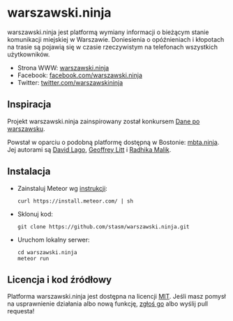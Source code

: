 warszawski.ninja
================

warszawski.ninja jest platformą wymiany informacji o bieżącym stanie 
komunikacji miejskiej w Warszawie.  Doniesienia o opóźnieniach i kłopotach na 
trasie są pojawią się w czasie rzeczywistym na telefonach wszystkich 
użytkowników.

  - Strona WWW: [warszawski.ninja][]
  - Facebook: [facebook.com/warszawski.ninja][]
  - Twitter: [twitter.com/warszawskininja][]

[warszawski.ninja]: http://warszawski.ninja
[facebook.com/warszawski.ninja]: https://www.facebook.com/warszawski.ninja
[twitter.com/warszawskininja]: https://www.twitter.com/warszawskininja


Inspiracja
----------

Projekt warszawski.ninja zainspirowany został konkursem [Dane po warszawsku][].

[Dane po warszawsku]: http://konkurs.danepowarszawsku.pl/

Powstał w oparciu o podobną platformę dostępną w Bostonie: [mbta.ninja][].  Jej 
autorami są [David Lago][], [Geoffrey Litt][] i [Radhika Malik][].

[mbta.ninja]: http://mbta.ninja
[David Lago]: https://twitter.com/dave_lago
[Geoffrey Litt]: https://twitter.com/geoffreylitt
[Radhika Malik]: https://twitter.com/radhika1990


Instalacja
----------

  - Zainstaluj Meteor wg [instrukcji][]:

        curl https://install.meteor.com/ | sh

  - Sklonuj kod:

        git clone https://github.com/stasm/warszawski.ninja.git

  - Uruchom lokalny serwer:

        cd warszawski.ninja
        meteor run

[instrukcji]: https://www.meteor.com/install


Licencja i kod źródłowy
-----------------------

Platforma warszawski.ninja jest dostępna na licencji [MIT][].  Jeśli masz 
pomysł na usprawnienie działania albo nową funkcję, [zgłoś go][] albo wyślij 
pull requesta!

[MIT]: http://www.opensource.org/licenses/MIT
[zgłoś go]: https://github.com/stasm/warszawski.ninja/issues
